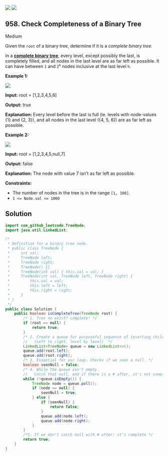 [![](https://img.shields.io/github/stars/javadev/LeetCode-in-Java?label=Stars&style=flat-square)](https://github.com/javadev/LeetCode-in-Java)
[![](https://img.shields.io/github/forks/javadev/LeetCode-in-Java?label=Fork%20me%20on%20GitHub%20&style=flat-square)](https://github.com/javadev/LeetCode-in-Java/fork)

## 958\. Check Completeness of a Binary Tree

Medium

Given the `root` of a binary tree, determine if it is a _complete binary tree_.

In a **[complete binary tree](http://en.wikipedia.org/wiki/Binary_tree#Types_of_binary_trees)**, every level, except possibly the last, is completely filled, and all nodes in the last level are as far left as possible. It can have between `1` and <code>2<sup>h</sup></code> nodes inclusive at the last level `h`.

**Example 1:**

![](https://assets.leetcode.com/uploads/2018/12/15/complete-binary-tree-1.png)

**Input:** root = [1,2,3,4,5,6]

**Output:** true

**Explanation:** Every level before the last is full (ie. levels with node-values {1} and {2, 3}), and all nodes in the last level ({4, 5, 6}) are as far left as possible.

**Example 2:**

![](https://assets.leetcode.com/uploads/2018/12/15/complete-binary-tree-2.png)

**Input:** root = [1,2,3,4,5,null,7]

**Output:** false

**Explanation:** The node with value 7 isn't as far left as possible.

**Constraints:**

*   The number of nodes in the tree is in the range `[1, 100]`.
*   `1 <= Node.val <= 1000`

## Solution

```java
import com_github_leetcode.TreeNode;
import java.util.LinkedList;

/*
 * Definition for a binary tree node.
 * public class TreeNode {
 *     int val;
 *     TreeNode left;
 *     TreeNode right;
 *     TreeNode() {}
 *     TreeNode(int val) { this.val = val; }
 *     TreeNode(int val, TreeNode left, TreeNode right) {
 *         this.val = val;
 *         this.left = left;
 *         this.right = right;
 *     }
 * }
 */
public class Solution {
    public boolean isCompleteTree(TreeNode root) {
        /* 1. Tree no exist? complete! */
        if (root == null) {
            return true;
        }
        /* 2. Create a queue for purposeful sequence of inserting children nodes
        //   (Left to right, level by level)  */
        LinkedList<TreeNode> queue = new LinkedList<>();
        queue.add(root.left);
        queue.add(root.right);
        /* 3. Essential for our loop. Checks if we seen a null. */
        boolean seenNull = false;
        /* 4. While the queue isn't empty.
        //   Catch that null, and if there is a # after, it's not complete */
        while (!queue.isEmpty()) {
            TreeNode node = queue.poll();
            if (node == null) {
                seenNull = true;
            } else {
                if (seenNull) {
                    return false;
                }
                queue.add(node.left);
                queue.add(node.right);
            }
        }
        /*5. If we don't catch null with # after: it's complete */
        return true;
    }
}
```